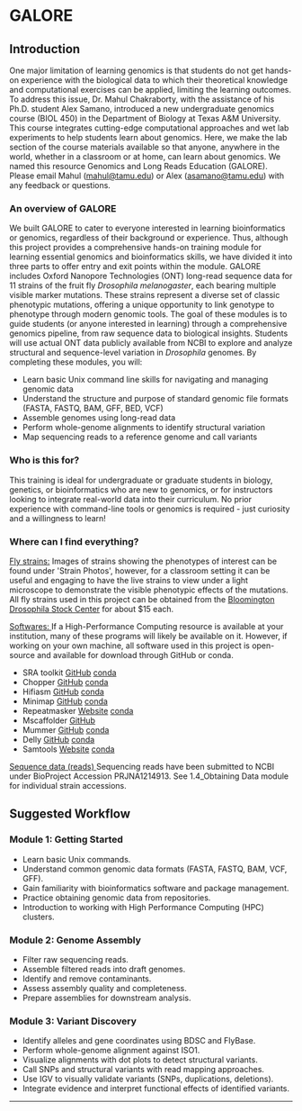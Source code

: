 # GALORE
## Introduction
One major limitation of learning genomics is that students do not get hands-on experience with the biological data to which their theoretical knowledge and computational exercises can be applied, limiting the learning outcomes. To address this issue, Dr. Mahul Chakraborty, with the assistance of his Ph.D. student Alex Samano, introduced a new undergraduate genomics course (BIOL 450) in the Department of Biology at Texas A&M University. This course integrates cutting-edge computational approaches and wet lab experiments to help students learn about genomics. Here, we make the lab section of the course materials available so that anyone, anywhere in the world, whether in a classroom or at home, can learn about genomics. We named this resource Genomics and Long Reads Education (GALORE). Please email Mahul (mahul@tamu.edu) or Alex (asamano@tamu.edu) with any feedback or questions.

### An overview of GALORE   
We built GALORE to cater to everyone interested in learning bioinformatics or genomics, regardless of their background or experience. Thus, although this project provides a comprehensive hands-on training module for learning essential genomics and bioinformatics skills, we have divided it into three parts to offer entry and exit points within the module. GALORE includes Oxford Nanopore Technologies (ONT) long-read sequence data for 11 strains of the fruit fly <i>Drosophila melanogaster</i>, each bearing multiple visible marker mutations. These strains represent a diverse set of classic phenotypic mutations, offering a unique opportunity to link genotype to phenotype through modern genomic tools.
The goal of these modules is to guide students (or anyone interested in learning) through a comprehensive genomics pipeline, from raw sequence data to biological insights. Students will use actual ONT data publicly available from NCBI to explore and analyze structural and sequence-level variation in <i>Drosophila</i> genomes.
By completing these modules, you will:
*   Learn basic Unix command line skills for navigating and managing genomic data
*   Understand the structure and purpose of standard genomic file formats (FASTA, FASTQ, BAM, GFF, BED, VCF)
*   Assemble genomes using long-read data
*   Perform whole-genome alignments to identify structural variation
*   Map sequencing reads to a reference genome and call variants

### Who is this for?  
This training is ideal for undergraduate or graduate students in biology, genetics, or bioinformatics who are new to genomics, or for instructors looking to integrate real-world data into their curriculum. No prior experience with command-line tools or genomics is required - just curiosity and a willingness to learn!

  
### Where can I find everything?  
<u>Fly strains:</u>
Images of strains showing the phenotypes of interest can be found under 'Strain Photos', however, for a classroom setting it can be useful and engaging to have the live strains to view under a light microscope to demonstrate the visible phenotypic effects of the mutations. All fly strains used in this project can be obtained from the [Bloomington Drosophila Stock Center](https://bdsc.indiana.edu/) for about $15 each. 

<u>Softwares: </u>
If a High-Performance Computing resource is available at your institution, many of these programs will likely be available on it. However, if working on your own machine, all software used in this project is open-source and available for download through GitHub or conda.

*   SRA toolkit [GitHub](https://github.com/ncbi/sra-tools) [conda](https://anaconda.org/bioconda/sra-tools)
*   Chopper [GitHub](https://github.com/wdecoster/chopper) [conda](https://anaconda.org/bioconda/chopper)
*   Hifiasm [GitHub](https://github.com/chhylp123/hifiasm) [conda](https://anaconda.org/bioconda/hifiasm)
*   Minimap [GitHub](https://github.com/lh3/minimap2) [conda](https://anaconda.org/bioconda/minimap2)
*   Repeatmasker [Website](https://www.repeatmasker.org/RepeatMasker/) [conda](https://anaconda.org/bioconda/repeatmasker)
*   Mscaffolder [GitHub](https://github.com/mahulchak/mscaffolder)
*   Mummer [GitHub](https://github.com/mummer4/mummer) [conda](https://anaconda.org/bioconda/mummer4)
*   Delly [GitHub](https://github.com/dellytools/delly) [conda](https://anaconda.org/bioconda/delly)
*   Samtools [Website](https://www.htslib.org/) [conda](https://anaconda.org/bioconda/samtools)


<u> Sequence data (reads)  </u>
Sequencing reads have been submitted to NCBI under BioProject Accession PRJNA1214913. See 1.4_Obtaining Data module for individual strain accessions.


## Suggested Workflow 

### **Module 1: Getting Started**
- Learn basic Unix commands.  
- Understand common genomic data formats (FASTA, FASTQ, BAM, VCF, GFF).  
- Gain familiarity with bioinformatics software and package management.  
- Practice obtaining genomic data from repositories.  
- Introduction to working with High Performance Computing (HPC) clusters.  

### **Module 2: Genome Assembly**
- Filter raw sequencing reads.  
- Assemble filtered reads into draft genomes.  
- Identify and remove contaminants.  
- Assess assembly quality and completeness.  
- Prepare assemblies for downstream analysis.  

### **Module 3: Variant Discovery**
- Identify alleles and gene coordinates using BDSC and FlyBase.  
- Perform whole-genome alignment against ISO1.  
- Visualize alignments with dot plots to detect structural variants.  
- Call SNPs and structural variants with read mapping approaches.  
- Use IGV to visually validate variants (SNPs, duplications, deletions).  
- Integrate evidence and interpret functional effects of identified variants.  

---
